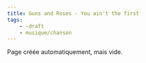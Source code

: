 ```yaml
---
title: Guns and Roses - You ain't the first
tags:
    - -draft
    - musique/chanson
---
```


Page créée automatiquement, mais vide.
